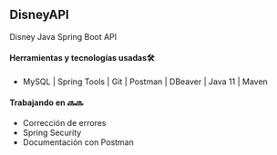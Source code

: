 ## DisneyAPI
Disney Java Spring Boot API


#### Herramientas y tecnologías usadas🛠

- MySQL | Spring Tools | Git | Postman | DBeaver | Java 11 | Maven


#### Trabajando en 🔜🔜
- Corrección de errores
- Spring Security
- Documentación con Postman
